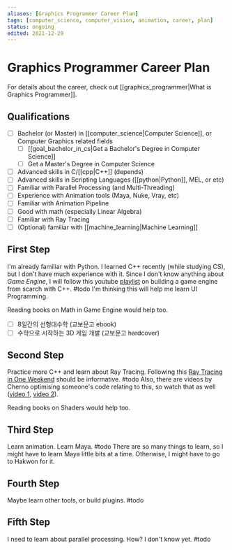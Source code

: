 ```yaml
---
aliases: [Graphics Programmer Career Plan]
tags: [computer_science, computer_vision, animation, career, plan]
status: ongoing
edited: 2021-12-29
---
```


# Graphics Programmer Career Plan
For details about the career, check out [[graphics_programmer|What is Graphics Programmer]].

## Qualifications
- [ ] Bachelor (or Master) in [[computer_science|Computer Science]], or Computer Graphics related fields
    - [ ] [[goal_bachelor_in_cs|Get a Bachelor's Degree in Computer Science]]
    - [ ] Get a Master's Degree in Computer Science
- [ ] Advanced skills in C/[[cpp|C++]] (depends)
- [ ] Advanced skills in Scripting Languages ([[python|Python]], MEL, or etc)
- [ ] Familiar with Parallel Processing (and Multi-Threading)
- [ ] Experience with Animation tools (Maya, Nuke, Vray, etc)
- [ ] Familiar with Animation Pipeline
- [ ] Good with math (especially Linear Algebra)
- [ ] Familiar with Ray Tracing
- [ ] (Optional) familiar with [[machine_learning|Machine Learning]]

## First Step
I'm already familiar with Python.
I learned C++ recently (while studying CS), but I don't have much experience with it.
Since I don't know anything about _Game Engine_, I will follow this youtube [playlist](https://youtube.com/playlist?list=PLlrATfBNZ98dC-V-N3m0Go4deliWHPFwT) on building a game engine from scarch with C++. #todo
I'm thinking this will help me learn UI Programming.

Reading books on Math in Game Engine would help too.
- [ ] 8일간의 선형대수학 (교보문고 ebook)
- [ ] 수학으로 시작하는 3D 게임 개발 (교보문고 hardcover)

## Second Step
Practice more C++ and learn about Ray Tracing.
Following this [Ray Tracing in One Weekend](https://raytracing.github.io/books/RayTracingInOneWeekend.html) should be informative. #todo
Also, there are videos by Cherno optimising someone's code relating to this, so watch that as well ([video 1](https://youtu.be/mOSirVeP5lo), [video 2](https://youtu.be/sb1FtMYAcYQ)).

Reading books on Shaders would help too.

## Third Step
Learn animation. Learn Maya. #todo
There are so many things to learn, so I might have to learn Maya little bits at a time.
Otherwise, I might have to go to Hakwon for it.

## Fourth Step
Maybe learn other tools, or build plugins. #todo

## Fifth Step
I need to learn about parallel processing. How? I don't know yet. #todo
